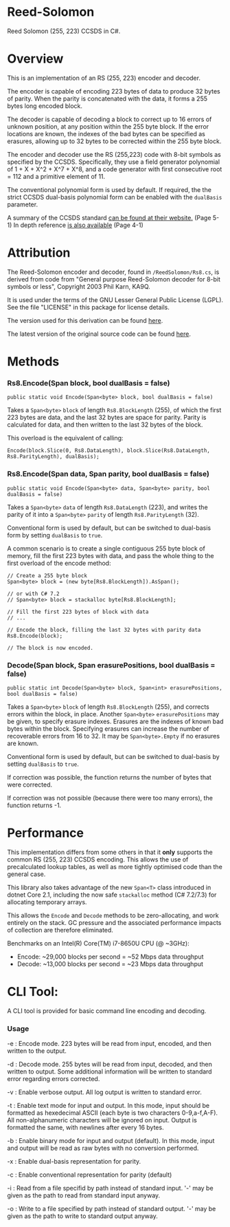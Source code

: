 # Reed-Solomon
Reed Solomon (255, 223) CCSDS in C#.

# Overview
This is an implementation of an RS (255, 223) encoder and decoder.

The encoder is capable of encoding 223 bytes of data to produce 32 bytes of parity.
When the parity is concatenated with the data, it forms a 255 bytes long encoded block.

The decoder is capable of decoding a block to correct up to 16 errors of unknown position, at any position within the 255 byte block.
If the error locations are known, the indexes of the bad bytes can be specified as erasures,
allowing up to 32 bytes to be corrected within the 255 byte block.

The encoder and decoder use the RS (255,223) code with 8-bit symbols as specified by the CCSDS.
Specifically, they use a field generator polynomial of 1 + X + X^2 + X^7 + X^8,
and a code generator with first consecutive root = 112 and a primitive element of 11.

The conventional polynomial form is used by default. If required, the the strict CCSDS dual-basis polynomial form can be
enabled with the `dualBasis` parameter.

A summary of the CCSDS standard [can be found at their website.](https://public.ccsds.org/pubs/130x1g2.pdf) (Page 5-1)
In depth reference [is also available](https://public.ccsds.org/Pubs/131x0b3e1.pdf) (Page 4-1)

# Attribution
The Reed-Solomon encoder and decoder, found in `/ReedSolomon/Rs8.cs`, is derived from code from "General purpose Reed-Solomon decoder for 8-bit symbols or less", Copyright 2003 Phil Karn, KA9Q.

It is used under the terms of the GNU Lesser General Public License (LGPL). See the file "LICENSE" in this package for license details.

The version used for this derivation can be found [here](http://www.ka9q.net/code/fec/fec-3.0.1.tar.bz2).

The latest version of the original source code can be found [here](http://www.ka9q.net/code/fec/).

# Methods

### Rs8.Encode(Span<byte> block, bool dualBasis = false)
`public static void Encode(Span<byte> block, bool dualBasis = false)`

Takes a `Span<byte>` `block` of length `Rs8.BlockLength` (255), of which the first 223 bytes are data, and the last 32 bytes are space for parity. Parity is calculated for data, and then written to the last 32 bytes of the block.

This overload is the equivalent of calling:

`Encode(block.Slice(0, Rs8.DataLength), block.Slice(Rs8.DataLength, Rs8.ParityLength), dualBasis);`

### Rs8.Encode(Span<byte> data, Span<byte> parity, bool dualBasis = false)
`public static void Encode(Span<byte> data, Span<byte> parity, bool dualBasis = false)`

Takes a `Span<byte>` `data` of length `Rs8.DataLength` (223), and writes the parity of it into a `Span<byte>` `parity` of length `Rs8.ParityLength` (32).

Conventional form is used by default, but can be switched to dual-basis form by setting `dualBasis` to `true`.

A common scenario is to create a single contiguous 255 byte block of memory, fill the first 223 bytes with data, and pass the whole thing to the first overload of the encode method:

```
// Create a 255 byte block
Span<byte> block = (new byte[Rs8.BlockLength]).AsSpan();

// or with C# 7.2
// Span<byte> block = stackalloc byte[Rs8.BlockLength];

// Fill the first 223 bytes of block with data
// ...

// Encode the block, filling the last 32 bytes with parity data
Rs8.Encode(block);

// The block is now encoded.
```

### Decode(Span<byte> block, Span<int> erasurePositions, bool dualBasis = false)
`public static int Decode(Span<byte> block, Span<int> erasurePositions, bool dualBasis = false)`

Takes a `Span<byte>` `block` of length `Rs8.BlockLength` (255), and corrects errors within the block, in place.
Another `Span<byte>` `erasurePositions` may be given, to specify erasure indexes. Erasures are the indexes of known bad bytes within the block.
Specifying erasures can increase the number of recoverable errors from 16 to 32. It may be `Span<byte>.Empty` if no erasures are known.

Conventional form is used by default, but can be switched to dual-basis by setting `dualBasis` to `true`.

If correction was possible, the function returns the number of bytes that were corrected.

If correction was not possible (because there were too many errors), the function returns -1.

# Performance
This implementation differs from some others in that it **only** supports the common RS (255, 223) CCSDS encoding.
This allows the use of precalculated lookup tables, as well as more tightly optimised code than the general case.

This library also takes advantage of the new `Span<T>` class introduced in dotnet Core 2.1,
including the now safe `stackalloc` method (C# 7.2/7.3) for allocating temporary arrays.

This allows the `Encode` and `Decode` methods to be zero-allocating, and work entirely on the stack. GC pressure and the associated performance impacts of collection are therefore eliminated.

Benchmarks on an Intel(R) Core(TM) i7-8650U CPU (@ ~3GHz):

* Encode: ~29,000 blocks per second = ~52 Mbps data throughput
* Decode: ~13,000 blocks per second = ~23 Mbps data throughput

# CLI Tool:

A CLI tool is provided for basic command line encoding and decoding.

### Usage

-e : Encode mode. 223 bytes will be read from input, encoded, and then written to the output.

-d : Decode mode. 255 bytes will be read from input, decoded, and then written to output. Some additional information will be written to standard error regarding errors corrected.

-v : Enable verbose output. All log output is written to standard error.

-t : Enable text mode for input and output. In this mode, input should be formatted as hexedecimal ASCII (each byte is two characters 0-9,a-f,A-F). All non-alphanumeric characters will be ignored on input. Output is formatted the same, with newlines after every 16 bytes.

-b : Enable binary mode for input and output (default). In this mode, input and output will be read as raw bytes with no conversion performed.

-x : Enable dual-basis representation for parity.

-c : Enable conventional representation for parity (default)

-i <path> : Read from a file specifid by path instead of standard input. '-' may be given as the path to read from standard input anyway.

-o <path> : Write to a file specified by path instead of standard output. '-' may be given as the path to write to standard output anyway.
